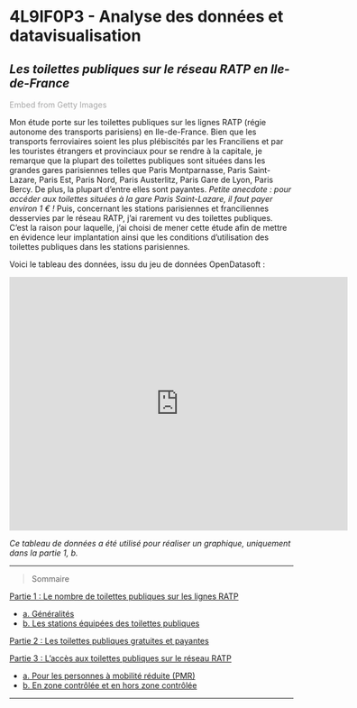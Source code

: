 # 4L9IF0P3 - Analyse des données et datavisualisation 

## ***Les toilettes publiques sur le réseau RATP en Ile-de-France***

<a id='QJcJFYwxS3xuOZIgKlKHcQ' class='gie-single' href='http://www.gettyimages.fr/detail/1141028370' target='_blank' style='color:#a7a7a7;text-decoration:none;font-weight:normal !important;border:none;display:inline-block;'>Embed from Getty Images</a><script>window.gie=window.gie||function(c){(gie.q=gie.q||[]).push(c)};gie(function(){gie.widgets.load({id:'QJcJFYwxS3xuOZIgKlKHcQ',sig:'HH49EFkrknVqoaQUGcP6C2BBmTgpfCOzie6ZvRx49qM=',w:'497px',h:'347px',items:'1141028370',caption: true ,tld:'fr',is360: false })});</script><script src='//embed-cdn.gettyimages.com/widgets.js' charset='utf-8' async></script>

Mon étude porte sur les toilettes publiques sur les lignes RATP (régie autonome des transports parisiens) en Ile-de-France. Bien que les transports ferroviaires soient les plus plébiscités par les Franciliens et par les touristes étrangers et provinciaux pour se rendre à la capitale, je remarque que la plupart des toilettes publiques sont situées dans les grandes gares parisiennes telles que Paris Montparnasse, Paris Saint-Lazare, Paris Est, Paris Nord, Paris Austerlitz, Paris Gare de Lyon, Paris Bercy. De plus, la plupart d’entre elles sont payantes. *Petite anecdote : pour accéder aux toilettes situées à la gare Paris Saint-Lazare, il faut payer environ 1 € !* 
Puis, concernant les stations parisiennes et franciliennes desservies par le réseau RATP, j’ai rarement vu des toilettes publiques. 
C’est la raison pour laquelle, j’ai choisi de mener cette étude afin de mettre en évidence leur implantation ainsi que les conditions d’utilisation des toilettes publiques dans les stations parisiennes. 

Voici le tableau des données, issu du jeu de données OpenDatasoft : 

<iframe src="https://data.opendatasoft.com/explore/embed/dataset/sanitaires-reseau-ratp@dataratp/table/?&static=false&datasetcard=true" width="600" height="450" frameborder="0"></iframe>

*Ce tableau de données a été utilisé pour réaliser un graphique, uniquement dans la partie 1, b.* 

---------------------------------------------------------

> Sommaire 

[Partie 1 : Le nombre de toilettes publiques sur les lignes RATP](partie1A.md) 
   * [a. Généralités](partie1A.md)
   * [b. Les stations équipées des toilettes publiques](partie1B.md) 

[Partie 2 : Les toilettes publiques gratuites et payantes](partie2.md)

[Partie 3 : L’accès aux toilettes publiques sur le réseau RATP](partie3A.md)
   * [a. Pour les personnes à mobilité réduite (PMR)](partie3A.md)
   * [b. En zone contrôlée et en hors zone contrôlée](partie3B.md)

___________________________________________________________

 
